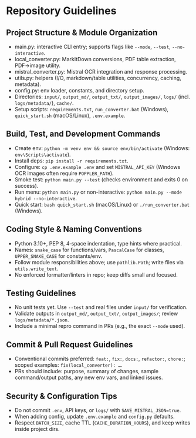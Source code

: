 # Repository Guidelines

## Project Structure & Module Organization
- main.py: interactive CLI entry; supports flags like `--mode`, `--test`, `--no-interactive`.
- local_converter.py: MarkItDown conversions, PDF table extraction, PDF→image utility.
- mistral_converter.py: Mistral OCR integration and response processing.
- utils.py: helpers (I/O, markdown/table utilities, concurrency, caching, metadata).
- config.py: env loader, constants, and directory setup.
- Directories: `input/`, `output_md/`, `output_txt/`, `output_images/`, `logs/` (incl. `logs/metadata/`), `cache/`.
- Setup scripts: `requirements.txt`, `run_converter.bat` (Windows), `quick_start.sh` (macOS/Linux), `.env.example`.

## Build, Test, and Development Commands
- Create env: `python -m venv env && source env/bin/activate` (Windows: `env\Scripts\activate`).
- Install deps: `pip install -r requirements.txt`.
- Configure: `cp .env.example .env` and set `MISTRAL_API_KEY` (Windows OCR images often require `POPPLER_PATH`).
- Smoke test: `python main.py --test` (checks environment and exits 0 on success).
- Run menu: `python main.py` or non-interactive: `python main.py --mode hybrid --no-interactive`.
- Quick start: `bash quick_start.sh` (macOS/Linux) or `./run_converter.bat` (Windows).

## Coding Style & Naming Conventions
- Python 3.10+, PEP 8, 4‑space indentation, type hints where practical.
- Names: `snake_case` for functions/vars, `PascalCase` for classes, `UPPER_SNAKE_CASE` for constants/env.
- Follow module responsibilities above; use `pathlib.Path`; write files via `utils.write_text`.
- No enforced formatter/linters in repo; keep diffs small and focused.

## Testing Guidelines
- No unit tests yet. Use `--test` and real files under `input/` for verification.
- Validate outputs in `output_md/`, `output_txt/`, `output_images/`; review `logs/metadata/*.json`.
- Include a minimal repro command in PRs (e.g., the exact `--mode` used).

## Commit & Pull Request Guidelines
- Conventional commits preferred: `feat:`, `fix:`, `docs:`, `refactor:`, `chore:`; scoped examples: `fix(local_converter): …`.
- PRs should include: purpose, summary of changes, sample command/output paths, any new env vars, and linked issues.

## Security & Configuration Tips
- Do not commit `.env`, API keys, or `logs/` with `SAVE_MISTRAL_JSON=true`.
- When adding config, update `.env.example` and `config.py` defaults.
- Respect `BATCH_SIZE`, cache TTL (`CACHE_DURATION_HOURS`), and keep writes inside project dirs.

